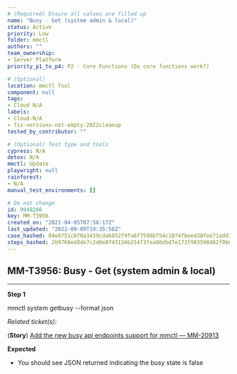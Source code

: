 ```yaml
---
# (Required) Ensure all values are filled up
name: "Busy - Get (system admin & local)"
status: Active
priority: Low
folder: mmctl
authors: ""
team_ownership: 
- Server Platform
priority_p1_to_p4: P2 - Core Functions (Do core functions work?)

# (Optional)
location: mmctl Tool
component: null
tags: 
- Cloud N/A
labels: 
- Cloud-N/A
- fix-versions-not-empty-2022cleanup
tested_by_contributor: ""

# (Optional) Test type and tools
cypress: N/A
detox: N/A
mmctl: Update
playwright: null
rainforest: 
- N/A
manual_test_environments: []

# Do not change
id: 9948266
key: MM-T3956
created_on: "2021-04-05T07:58:17Z"
last_updated: "2022-09-09T19:35:58Z"
case_hashed: 84e0751c6f0a3439cdab052f9fa6f7598bf54c18f4fbeed30fee71add3726a51a2f6ceea545d8b97237ced84021b93b1
steps_hashed: 2b9760ed8de7c2d0e0743156b254f3fea86dbd7e173f983590482f9b83f6a87a4ea5010aee118a3bcf92a5d026676126
---
```


<!-- (Auto-generated) Based on frontmatter's "key" and "name" -->

## MM-T3956: Busy - Get (system admin & local)

---

**Step 1**

mmctl system getbusy --format json

_Related ticket(s):_

(**Story**) [Add the new busy api endpoints support for mmctl — MM-20913](https://mattermost.atlassian.net/browse/MM-20913)

**Expected**

- You should see JSON returned indicating the busy state is false
